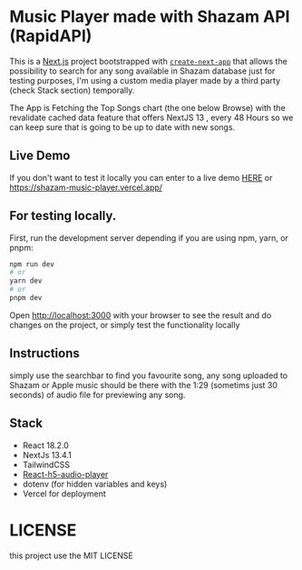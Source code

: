 # Music Player made with Shazam API (RapidAPI)

This is a [Next.js](https://nextjs.org/) project bootstrapped with [`create-next-app`](https://github.com/vercel/next.js/tree/canary/packages/create-next-app) that allows the possibility to search for any song available in Shazam database just for testing purposes, I'm using a custom media player made by a third party (check Stack section) temporally.

The App is Fetching the Top Songs chart (the one below Browse) with the revalidate cached data feature that offers NextJS 13 , every 48 Hours so we can keep sure that is going to be up to date with new songs.

## Live Demo

If you don't want to test it locally you can enter to a live demo [HERE](https://shazam-music-player.vercel.app/) or https://shazam-music-player.vercel.app/

## For testing locally.

First, run the development server depending if you are using npm, yarn, or pnpm:

```bash
npm run dev
# or
yarn dev
# or
pnpm dev
```

Open [http://localhost:3000](http://localhost:3000) with your browser to see the result and do changes on the project, or simply test the functionality locally

## Instructions

simply use the searchbar to find you favourite song, any song uploaded to Shazam or Apple music should be there with the 1:29 (sometims just 30 seconds) of audio file for previewing any song.

## Stack

- React 18.2.0
- NextJs 13.4.1
- TailwindCSS
- [React-h5-audio-player](https://github.com/lhz516/react-h5-audio-player)
- dotenv (for hidden variables and keys)
- Vercel for deployment

# LICENSE

this project use the MIT LICENSE